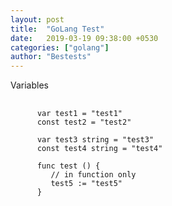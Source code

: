 ```yaml
---
layout: post
title:  "GoLang Test"
date:   2019-03-19 09:38:00 +0530
categories: ["golang"]
author: "Bestests"
---
```

<link rel="stylesheet" href="/js/highlight/styles/monokai.css" />
<script src="/js/highlight/highlight.pack.js"></script>
<script>hljs.initHighlightingOnLoad();</script>

Variables

<pre>
  <code class="go">
      var test1 = "test1"
      const test2 = "test2"
      
      var test3 string = "test3"
      const test4 string = "test4"
      
      func test () {
         // in function only 
         test5 := "test5"
      }
  </code>
</pre>
